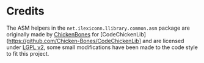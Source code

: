 # Credits

The ASM helpers in the `net.ilexiconn.llibrary.common.asm` package are originally made by [ChickenBones](http://chickenbones.net/Pages/links.html) for [CodeChickenLib](https://github.com/Chicken-Bones/CodeChickenLib] and are licensed under [LGPL v2](http://choosealicense.com/licenses/lgpl-2.1/), some small modifications have been made to the code style to fit this project.
